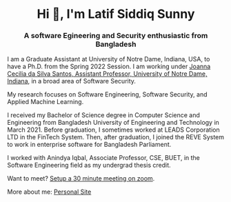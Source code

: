 <h1 align="center">Hi 👋, I'm Latif Siddiq Sunny</h1>
<h3 align="center">A software Egineering and Security enthusiastic from Bangladesh</h3>

<p>I am a Graduate Assistant at University of Notre Dame, Indiana, USA, to have a Ph.D. from the Spring 2022 Session. I am working under <a href="https://joannacss.github.io/">Joanna Cecilia da Silva Santos, Assistant Professor, University of Notre Dame, Indiana</a>, in a broad area of Software Security.</p> 

 <p>My research focuses on Software Engineering, Software Security, and Applied Machine Learning.</p>

 <p>I received my Bachelor of Science degree in Computer Science and Engineering from Bangladesh University of Engineering and Technology in March 2021. Before graduation, I sometimes worked at LEADS Corporation LTD in the FinTech System. Then, after graduation, I joined the REVE System to work in enterprise software for Bangladesh Parliament.</p>

 <p>I worked with Anindya Iqbal, Associate Professor, CSE, BUET, in the Software Engineering field as my undergrad thesis credit.</p>

 <p>Want to meet? <a href="https://calendly.com/lsiddiqsunny/30min">Setup a 30 minute meeting on zoom</a>.</p>

<p>More about me: <a href="https://lsiddiqsunny.github.io/">Personal Site</a></p>

